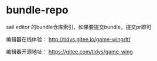 # bundle-repo
sail editor 的bundle仓库索引，如果要提交bundle，提交pr即可


编辑器在线体验： http://tidys.gitee.io/game-wing/#/

编辑器开源地址： https://gitee.com/tidys/game-wing

